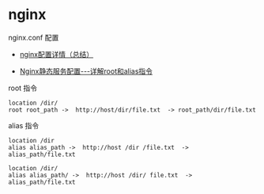 nginx
========

nginx.conf 配置

- [nginx配置详情（总结）](https://www.jianshu.com/p/6e5c9095e350)

- [Nginx静态服务配置---详解root和alias指令](https://www.jianshu.com/p/4be0d5882ec5)



root 指令

    location /dir/ 
    root root_path ->  http://host/dir/file.txt  -> root_path/dir/file.txt

alias 指令

    location /dir
    alias alias_path ->  http://host /dir /file.txt  -> alias_path/file.txt
    
    location /dir/ 
    alias alias_path/ ->  http://host /dir/ file.txt  -> alias_path/file.txt

